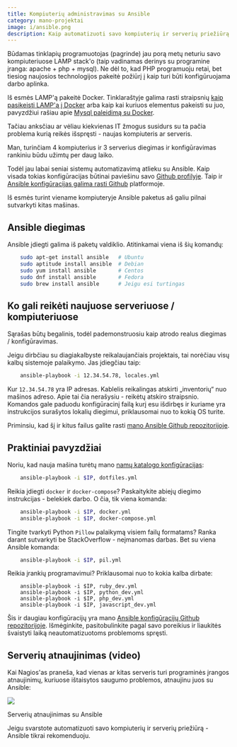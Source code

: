 ```yaml
---
title: Kompiuterių administravimas su Ansible
category: mano-projektai
image: i/ansible.png
description: Kaip automatizuoti savo kompiuterių ir serverių priežiūrą nesunkiai su Ansible. Su daugybe Ansible panaudojimo pavyzdžių.
---
```


Būdamas tinklapių programuotojas (pagrinde) jau porą metų neturiu savo kompiuteriuose LAMP stack'o (taip vadinamas derinys su programine įranga: apache + php + mysql). Ne dėl to, kad PHP programuoju retai, bet tiesiog naujosios technologijos pakeitė požiūrį į kaip turi būti konfigūruojama darbo aplinka.

Iš esmės LAMP'ą pakeitė Docker. Tinklaraštyje galima rasti straipsnių [kaip pasikeisti LAMP'ą į Docker](/docker/kas-yra-docker) arba kaip kai kuriuos elementus pakeisti su juo, pavyzdžiui rašiau apie [Mysql paleidimą su Docker](/docker/praktinis-docker-panaudojimas-su-mysql).

Tačiau anksčiau ar vėliau kiekvienas IT žmogus susidurs su ta pačia problema kurią reikės išspręsti - naujas kompiuteris ar serveris.

Man, turinčiam 4 kompiuterius ir 3 serverius diegimas ir konfigūravimas rankiniu būdu užimtų per daug laiko.

Todėl jau labai seniai sistemų automatizavimą atlieku su Ansible. Kaip visada tokias konfigūracijas būtinai paviešinu savo [Github profilyje](https://github.com/ReekenX/). Taip ir [Ansible konfigūracijas galima rasti Github](https://github.com/ReekenX/ansible-playbooks) platformoje.

Iš esmės turint viename kompiuteryje Ansible paketus aš galiu pilnai sutvarkyti kitas mašinas.

## Ansible diegimas

Ansible įdiegti galima iš paketų valdiklio. Atitinkamai viena iš šių komandų:

```bash
    sudo apt-get install ansible   # Ubuntu
    sudo aptitude install ansible  # Debian
    sudo yum install ansible       # Centos
    sudo dnf install ansible       # Fedora
    sudo brew install ansible      # Jeigu esi turtingas
```

## Ko gali reikėti naujuose serveriuose / kompiuteriuose

Sąrašas būtų begalinis, todėl pademonstruosiu kaip atrodo realus diegimas / konfigūravimas.

Jeigu dirbčiau su diagiakalbyste reikalaujančiais projektais, tai norėčiau visų kalbų sistemoje palaikymo. Jas įdiegčiau taip:

```bash
    ansible-playbook -i 12.34.54.78, locales.yml
```

Kur `12.34.54.78` yra IP adresas. Kablelis reikalingas atskirti „inventorių“ nuo mašinos adreso. Apie tai čia nerašysiu - reikėtų atskiro straipsnio. Komandos gale paduodu konfigūracinį failą kurį esu išdirbęs ir kuriame yra instrukcijos surašytos lokalių diegimui, priklausomai nuo to kokią OS turite.

Priminsiu, kad šį ir kitus failus galite rasti [mano Ansible Github repozitorijoje](https://github.com/ReekenX/ansible-playbooks).

## Praktiniai pavyzdžiai

Noriu, kad nauja mašina turėtų mano [namų katalogo konfigūracijas](https://github.com/ReekenX/dotfiles/):

```bash
    ansible-playbook -i $IP, dotfiles.yml
```

Reikia įdiegti `docker` ir `docker-compose`? Paskaitykite abiejų diegimo instrukcijas - belekiek darbo. O čia, tik viena komanda:

```bash
    ansible-playbook -i $IP, docker.yml
    ansible-playbook -i $IP, docker-compose.yml
```

Tingite tvarkyti Python `Pillow` palaikymą visiem failų formatams? Ranka darant sutvarkyti be StackOverflow - neįmanomas darbas. Bet su viena Ansible komanda:

```bash
    ansible-playbook -i $IP, pil.yml
```

Reikia įrankių programavimui? Priklausomai nuo to kokia kalba dirbate:

```
    ansible-playbook -i $IP, ruby_dev.yml
    ansible-playbook -i $IP, python_dev.yml
    ansible-playbook -i $IP, php_dev.yml
    ansible-playbook -i $IP, javascript_dev.yml
```

Šis ir daugiau konfigūracijų yra mano [Ansible konfigūracijų Github repozitorijoje](https://github.com/ReekenX/ansible-playbooks). Išmėginkite, pasitobulinkite pagal savo poreikius ir liaukitės švaistyti laiką neautomatizuotoms problemoms spręsti.

## Serverių atnaujinimas (video)

Kai Nagios'as praneša, kad vienas ar kitas serveris turi programinės įrangos atnaujinimų, kuriuose ištaisytos saugumo problemos, atnaujinu juos su Ansible:

<p class="text-center">
    <img src="/i/ansible_serveriu_atnaujinimui.gif" />
</p>
<p class="text-muted text-center small">Serverių atnaujinimas su Ansible</p>

Jeigu svarstote automatizuoti savo kompiuterių ir serverių priežiūrą - Ansible tikrai rekomenduoju.
